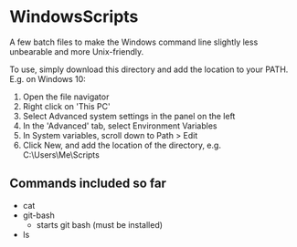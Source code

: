 # WindowsScripts
A few batch files to make the Windows command line slightly less unbearable 
and more Unix-friendly.  

To use, simply download this directory and add the location to your PATH. E.g. on Windows 10:
1. Open the file navigator
2. Right click on 'This PC'
3. Select Advanced system settings in the panel on the left
4. In the 'Advanced' tab, select Environment Variables
5. In System variables, scroll down to Path > Edit
6. Click New, and add the location of the directory, e.g. C:\Users\Me\Scripts

## Commands included so far
- cat
- git-bash
  - starts git bash (must be installed)
- ls
